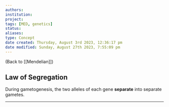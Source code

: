 ```yaml
---
authors: 
institution: 
project: 
tags: [MED, genetics]
status: 
aliases: 
type: Concept
date created: Thursday, August 3rd 2023, 12:36:17 pm
date modified: Sunday, August 27th 2023, 7:55:09 pm
---
```


(Back to [[Mendelian]])

## Law of Segregation

During gametogenesis, the two alleles of each gene **separate** into separate gametes.

---
